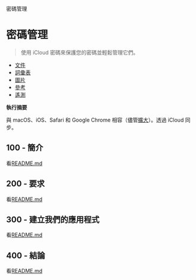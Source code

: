 密碼管理

# 密碼管理

> 使用 iCloud 密碼來保護您的密碼並輕鬆管理它們。

-   [文件](./DOCUMENTATION.md)
-   [詞彙表](./GLOSSARY.md)
-   [圖片](./IMAGES.md)
-   [參考](./REFERENCES.md)
-   [遙測](./TELEMETRY.md)

**執行摘要**

與 macOS、iOS、Safari 和 Google Chrome 相容（儘管[擴大](https://chromewebstore.google.com/detail/icloud-passwords/pejdijmoenmkgeppbflobdenhhabjlaj)）。透過 iCloud 同步。

## 100 - 簡介

看[README.md](./100/README.md)

## 200 - 要求

看[README.md](./200/README.md)

## 300 - 建立我們的應用程式

看[README.md](./300/README.md)

## 400 - 結論

看[README.md](./400/README.md)
